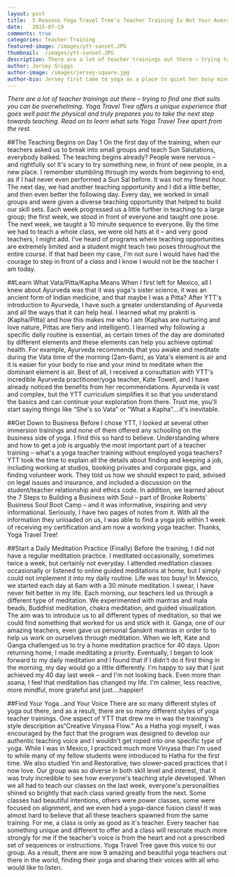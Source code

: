 ```yaml
---
layout: post
title:  5 Reasons Yoga Travel Tree's Teacher Training Is Not Your Average 200 Hour
date:   2015-07-19
comments: true
categories: Teacher-Training
featured-image: /images/ytt-sunset.JPG
thumbnail:  /images/ytt-sunset.JPG
description: There are a lot of teacher trainings out there – trying to find one that suits you can be overwhelming. Yoga Travel Tree offers a unique experience that goes well past the physical and truly prepares you to take the next step towards teaching. Read on to learn what sets Yoga Travel Tree apart from the rest.
author: Jersey Griggs
author-image: /images/jersey-square.jpg
author-bio: Jersey first came to yoga as a place to quiet her busy mind and relieve stress. Throughout the years, she has consistently gravitated towards the slower practices of Hatha and Yin, but she has also come to appreciate the sweat and flow of a Vinyasa class. She has found that a daily practice of asana and meditation, combined with a conscious whole foods diet, is the perfect recipe for feeling healthy and happy. Jersey received her 200 hour through Yoga Travel Tree and is now a proud Yoga Travel Tree ambassador – promoting yoga retreats all over the world. A lover of all things outdoors, Jersey especially loves skiing in mountains and swimming in lakes. She is currently teaching yoga in the Boston area and lives with her husband and pup.
---
```

*There are a lot of teacher trainings out there – trying to find one that suits you can be overwhelming. Yoga Travel Tree offers a unique experience that goes well past the physical and truly prepares you to take the next step towards teaching. Read on to learn what sets Yoga Travel Tree apart from the rest.*

##The Teaching Begins on Day 1
On the first day of the training, when our teachers asked us to break into small groups and teach Sun Salutations, everybody balked. The teaching begins already? People were nervous – and rightfully so! It's scary to try something new, in front of new people, in a new place. I remember stumbling through my words from beginning to end, as if I had never even performed a Sun Sal before. It was not my finest hour. The next day, we had another teaching opportunity and I did a little better, and then even better the following day. Every day, we worked in small groups and were given a diverse teaching opportunity that helped to build our skill sets. Each week progressed us a little further in teaching to a large group; the first week, we stood in front of everyone and taught one pose. The next week, we taught a 10 minute sequence to everyone. By the time we had to teach a whole class, we were old hats at it – and very good teachers, I might add. I've heard of programs where teaching opportunities are extremely limited and a student might teach two poses throughout the entire course. If that had been my case, I'm not sure I would have had the courage to step in front of a class and I know I would not be the teacher I am today.

##Learn What Vata/Pitta/Kapha Means
When I first left for Mexico, all I knew about Ayurveda was that it was yoga's sister science, it was an ancient form of Indian medicine, and that maybe I was a Pitta? After YTT's introduction to Ayurveda, I have such a greater understanding of Ayurveda and all the ways that it can help heal.  I learned what my prakriti is (Kapha/Pitta) and how this makes me who I am  (Kaphas are nurturing and love nature, Pittas are fiery and intelligent). I learned why following a specific daily routine is essential, as certain times of the day are dominated by different elements and these elements can help you achieve optimal health. For example, Ayurveda recommends that you awake and meditate during the Vata time of the morning (2am-6am), as Vata's element is air and it is easier for your body to rise and your mind to meditate when the dominant element is air. Best of all, I received a consultation with YTT's incredible Ayurveda practitioner/yoga teacher, Kate Towell, and I have already noticed the benefits from her recommendations. Ayurveda is vast and complex, but the YTT curriculum simplifies it so that you understand the basics and can continue your exploration from there. Trust me, you'll start saying things like “She's so Vata” or “What a Kapha”....it's inevitable.

##Get Down to Business
Before I chose YTT, I looked at several other immersion trainings and none of them offered any schooling on the business side of yoga. I find this so hard to believe. Understanding where and how to get a job is arguably the most important part of a teacher training – what's a yoga teacher training without employed yoga teachers? YTT took the time to explain all the details about finding and keeping a job, including working at studios, booking privates and corporate gigs, and finding volunteer work. They told us how we should expect to paid, advised on legal issues and insurance, and included a discussion on the student/teacher relationship and ethics code. In addition, we learned about the 7 Steps to Building a Business with Soul – part of Brooke Roberts' Business Soul Boot Camp – and it was informative, inspiring and very informational. Seriously, I have two pages of notes from it. With all the information they unloaded on us, I was able to find a yoga job within 1 week of receiving my certification and am now a working yoga teacher. Thanks, Yoga Travel Tree!

##Start a Daily Meditation Practice (Finally)
Before the training, I did not have a regular meditation practice. I meditated occasionally, sometimes twice a week, but certainly not everyday. I attended meditation classes occasionally or listened to online guided meditations at home, but  I simply could not implement it into my daily routine. Life was too busy! In Mexico, we started each day at 6am with a 30 minute meditation. I swear, I have never felt better in my life. Each morning, our teachers led us through a different type of meditation. We experimented with mantras and mala beads, Buddhist meditation, chakra meditation, and guided visualization. The aim was to introduce us to all different types of meditation, so that we could find something that worked for us and stick with it. Ganga, one of our amazing teachers, even gave us personal Sanskrit mantras in order to to help us work on ourselves through meditation. When we left, Kate and Ganga challenged us to try a home meditation practice for 40 days. Upon returning home, I made meditating a priority. Eventually, I began to look forward to my daily meditation and I found that if I didn't do it first thing in the morning, my day would go a little differently.  I'm happy to say that I just achieved my 40 day last week – and I'm not looking back. Even more than asana, I feel that meditation has changed my life. I'm calmer, less reactive, more mindful, more grateful and just....happier!

##Find Your Yoga...and Your Voice
There are so many different styles of yoga out there, and as a result, there are so many different styles of yoga teacher trainings. One aspect of YTT that drew me in was the training's style description as“Creative Vinyasa Flow.” As a Hatha yogi myself, I was encouraged by the fact that the program was designed to develop our authentic teaching voice and I wouldn't get roped into one specific type of yoga. While I was in Mexico, I practiced much more Vinyasa than I'm used to while many of my fellow students were introduced to Hatha for the first time. We also studied Yin and Restorative, two slower-paced practices that I now love. Our group was so diverse in both skill level and interest, that it was truly incredible to see how everyone's teaching style developed. When we all had to teach our classes on the last week, everyone's personalities shined so brightly that each class varied greatly from the next. Some classes had beautiful intentions, others were power classes, some were focused on alignment, and we even had a yoga-dance fusion class! It was almost hard to believe that all these teachers spawned from the same training. For me, a class is only as good as it's teacher. Every teacher has something unique and different to offer and a class will resonate much more strongly for me if the teacher's voice is from the heart and not a prescribed set of sequences or instructions. Yoga Travel Tree gave this voice to our group. As a result, there are now 9 amazing and beautiful yoga teachers out there in the world, finding their yoga and sharing their voices with all who would like to listen.